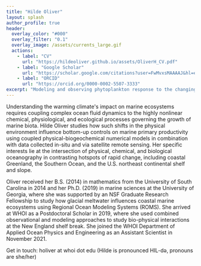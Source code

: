 ```yaml
---
title: "Hilde Oliver"
layout: splash
author_profile: true
header:
  overlay_color: "#000"
  overlay_filter: "0.1"
  overlay_image: /assets/currents_large.gif
  actions:
    - label: "CV"
      url: "https://hildeoliver.github.io/assets/OliverH_CV.pdf"
    - label: "Google Scholar"
      url: "https://scholar.google.com/citations?user=FwMvxsMAAAAJ&hl=en&oi=ao"
    - label: "ORCID"
      url: "https://orcid.org/0000-0002-5507-3333"
excerpt: "Modeling and observing phytoplankton response to the changing environment"
---
```

Understanding the warming climate's impact on marine ecosystems requires coupling complex ocean fluid dynamics to the highly nonlinear chemical, physiological, and ecological processes governing the growth of marine biota. Hilde Oliver studies how such shifts in the physical environment influence bottom-up controls on marine primary productivity using coupled physical-biogeochemical numerical models in combination with data collected in-situ and via satellite remote sensing.  Her specific interests lie at the intersection of physical, chemical, and biological oceanography in contrasting hotspots of rapid change, including coastal Greenland, the Southern Ocean, and the U.S. northeast continental shelf and slope.

Oliver received her B.S. (2014) in mathematics from the University of South Carolina in 2014 and her Ph.D. (2019) in marine sciences at the University of Georgia, where she was supported by an NSF Graduate Research Fellowship to study how glacial meltwater influences coastal marine ecosystems using Regional Ocean Modeling Systems (ROMS). She arrived at WHOI as a Postdoctoral Scholar in 2019, where she used combined observational and modeling approaches to study bio-physical interactions at the New England shelf break. She joined the WHOI Department of Applied Ocean Physics and Engineering as an Assistant Scientist in November 2021.

Get in touch: holiver at whoi dot edu (Hilde is pronounced HIL-də, pronouns are she/her)
